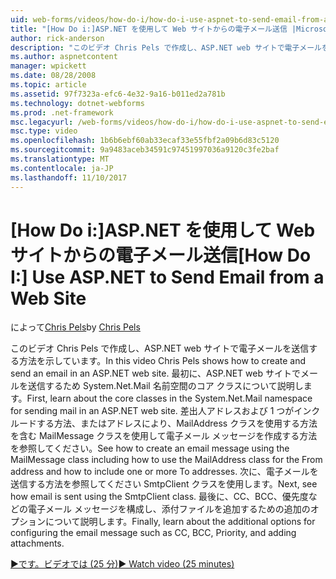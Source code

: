 ```yaml
---
uid: web-forms/videos/how-do-i/how-do-i-use-aspnet-to-send-email-from-a-web-site
title: "[How Do i:]ASP.NET を使用して Web サイトからの電子メール送信 |Microsoft ドキュメント"
author: rick-anderson
description: "このビデオ Chris Pels で作成し、ASP.NET web サイトで電子メールを送信する方法を示しています。 まず、System.Net.Mail 名前空間 f のコア クラスについて説明してください."
ms.author: aspnetcontent
manager: wpickett
ms.date: 08/28/2008
ms.topic: article
ms.assetid: 97f7323a-efc6-4e32-9a16-b011ed2a781b
ms.technology: dotnet-webforms
ms.prod: .net-framework
msc.legacyurl: /web-forms/videos/how-do-i/how-do-i-use-aspnet-to-send-email-from-a-web-site
msc.type: video
ms.openlocfilehash: 1b6b6ebf60ab33ecaf33e55fbf2a09b6d83c5120
ms.sourcegitcommit: 9a9483aceb34591c97451997036a9120c3fe2baf
ms.translationtype: MT
ms.contentlocale: ja-JP
ms.lasthandoff: 11/10/2017
---
```

<a name="how-do-i-use-aspnet-to-send-email-from-a-web-site"></a><span data-ttu-id="13825-104">[How Do i:]ASP.NET を使用して Web サイトからの電子メール送信</span><span class="sxs-lookup"><span data-stu-id="13825-104">[How Do I:] Use ASP.NET to Send Email from a Web Site</span></span>
====================
<span data-ttu-id="13825-105">によって[Chris Pels](https://twitter.com/chrispels)</span><span class="sxs-lookup"><span data-stu-id="13825-105">by [Chris Pels](https://twitter.com/chrispels)</span></span>

<span data-ttu-id="13825-106">このビデオ Chris Pels で作成し、ASP.NET web サイトで電子メールを送信する方法を示しています。</span><span class="sxs-lookup"><span data-stu-id="13825-106">In this video Chris Pels shows how to create and send an email in an ASP.NET web site.</span></span> <span data-ttu-id="13825-107">最初に、ASP.NET web サイトでメールを送信するため System.Net.Mail 名前空間のコア クラスについて説明します。</span><span class="sxs-lookup"><span data-stu-id="13825-107">First, learn about the core classes in the System.Net.Mail namespace for sending mail in an ASP.NET web site.</span></span> <span data-ttu-id="13825-108">差出人アドレスおよび 1 つがインクルードする方法、またはアドレスにより、MailAddress クラスを使用する方法を含む MailMessage クラスを使用して電子メール メッセージを作成する方法を参照してください。</span><span class="sxs-lookup"><span data-stu-id="13825-108">See how to create an email message using the MailMessage class including how to use the MailAddress class for the From address and how to include one or more To addresses.</span></span> <span data-ttu-id="13825-109">次に、電子メールを送信する方法を参照してください SmtpClient クラスを使用します。</span><span class="sxs-lookup"><span data-stu-id="13825-109">Next, see how email is sent using the SmtpClient class.</span></span> <span data-ttu-id="13825-110">最後に、CC、BCC、優先度などの電子メール メッセージを構成し、添付ファイルを追加するための追加のオプションについて説明します。</span><span class="sxs-lookup"><span data-stu-id="13825-110">Finally, learn about the additional options for configuring the email message such as CC, BCC, Priority, and adding attachments.</span></span>

[<span data-ttu-id="13825-111">&#9654;です。ビデオでは (25 分)</span><span class="sxs-lookup"><span data-stu-id="13825-111">&#9654; Watch video (25 minutes)</span></span>](https://channel9.msdn.com/Blogs/ASP-NET-Site-Videos/how-do-i-use-aspnet-to-send-email-from-a-web-site)
